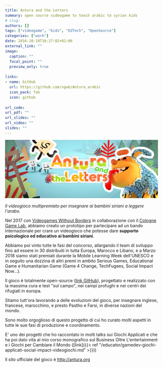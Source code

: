 ```yaml
---
title: Antura and the Letters
summary: open source videogame to teach arabic to syrian kids
# slug: 
authors: []
tags: ["videogame", "kids", "EdTech", "OpenSource"]
categories: ["work"]
date: 2016-10-10T16:27:02+02:00
external_link: ""
image:
  caption: ""
  focal_point: ""
  preview_only: true

links:
- name: GitHub
  url: https://github.com/vgwb/Antura_arabic
  icon_pack: fab
  icon: github

url_code:
url_pdf: ""
url_slides: ""
url_video: ""
slides: ""
---
```


![](antura_featured.jpg)

_Il videogioco multipremiato per insegnare ai bambini siriani a leggere l'arabo._

Nel 2017 con [Videogames Without Borders](https://www.vgwb.org) in collaborazione con il [Cologne Game Lab,](http://www.colognegamelab.de/) abbiamo creato un prototipo per partecipare ad un bando internazionale per crare un videogioco che potesse dare **supporto psicologico ed educativo ai bambini siriani**. 

Abbiamo poi vinto tutte le fasi del concorso, allargando il team di sviluppo fino ad essere in 30 distribuiti in tutta Europa, Marocco e Libano, e a Marzo 2018 siamo stati premiati durante la Mobile Learning Week dell'UNESCO e in seguito una dozzina di altri premi in ambito Serious Games, Educational Game e Humanitarian Game (Game 4 Change, TechFugees, Social Impact Now...).

Il gioco è totalmente open-source ([link GitHub](https://github.com/vgwb/Antura_arabic)), progettato e realizzato con la massima cura e test "sul campo", nei campi profughi e nei centri dei rifugiati in europa.

Stiamo tutt'ora lavorando a delle evoluzioni del gioco, per insegnare inglese, francese, marocchino, e presto Pastho e Farsi, in diverse nazioni del mondo.

Sono molto orgoglioso di questo progetto di cui ho curato molti aspetti in tutte le sue fasi di produzione e coordinamento.

E' uno dei progetti che ho raccontato in molti talks sui Giochi Applicati e che ha poi dato vita al mio corso monografico sul Business Oltre L'entertainment e i Giochi per Cambiare il Mondo ([link]({{< ref "/educator/gamedev-giochi-applicati-social-impact-videogiochi.md" >}}))

Il sito ufficiale del gioco è <http://antura.org>
